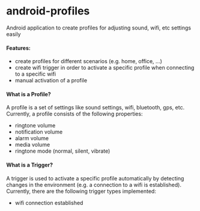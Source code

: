 # android-profiles
Android application to create profiles for adjusting sound, wifi, etc settings easily

#### Features:
* create profiles for different scenarios (e.g. home, office, ...)
* create wifi trigger in order to activate a specific profile when connecting to a specific wifi
* manual activation of a profile

#### What is a Profile?
A profile is a set of settings like sound settings, wifi, bluetooth, gps, etc. Currently, a profile consists of the following properties:
* ringtone volume
* notification volume
* alarm volume
* media volume
* ringtone mode (normal, silent, vibrate)

#### What is a Trigger?
A trigger is used to activate a specific profile automatically by detecting changes in the environment (e.g. a connection to a wifi is established). Currently, there are the following trigger types implemented:
* wifi connection established
